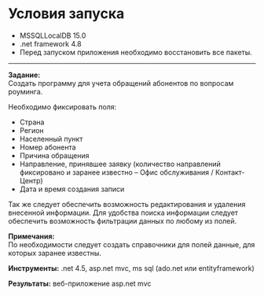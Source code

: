 # Условия запуска<br>

-  MSSQLLocalDB 15.0
-  .net framework 4.8
-  Перед запуском приложения необходимо восстановить все пакеты.

<hr>

**Задание:** <br>
Создать программу для учета обращений абонентов по вопросам роуминга. 
 
Необходимо фиксировать поля: 
 
-  Страна
-  Регион
-  Населенный пункт
-  Номер абонента
-  Причина обращения
-  Направление, принявшее заявку (количество направлений фиксировано и заранее известно – Офис обслуживания / Контакт-Центр)
-  Дата и время создания записи
 
Так же следует обеспечить возможность редактирования и удаления внесенной информации.
Для удобства поиска информации следует обеспечить возможность фильтрации данных по любому из полей. 
 
 
**Примечания:**<br>
По необходимости следует создать справочники для полей данные, для которых заранее известны. 
 
**Инструменты:** .net 4.5, asp.net mvc, ms sql (ado.net или entityframework)
 
**Результаты:** веб-приложение asp.net mvc 
